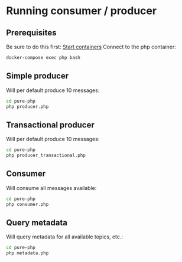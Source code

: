 # Running consumer / producer

## Prerequisites
Be sure to do this first: [Start containers](./../README.md)
Connect to the php container:
```bash
docker-compose exec php bash
```

## Simple producer
Will per default produce 10 messages:
```bash
cd pure-php
php producer.php
```

## Transactional producer
Will per default produce 10 messages:
```bash
cd pure-php
php producer_transactional.php
```

## Consumer
Will consume all messages available:
```bash
cd pure-php
php consumer.php
```

## Query metadata
Will query metadata for all available topics, etc.:
```bash
cd pure-php
php metadata.php
```
